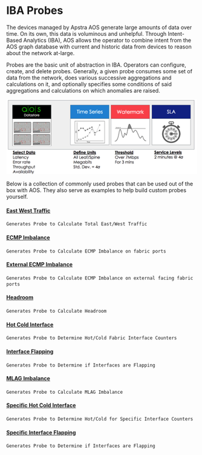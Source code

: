 # IBA Probes

The devices managed by Apstra AOS generate large amounts of data over time. On its own, 
this data is voluminous and unhelpful. Through Intent-Based Analytics (IBA), AOS 
allows the operator to combine intent from the AOS graph database with current 
and historic data from devices to reason about the network at-large.

Probes are the basic unit of abstraction in IBA. Operators can configure, create, 
and delete probes. Generally, a given probe consumes some set of data from the 
network, does various successive aggregations and calculations on it, and 
optionally specifies some conditions of said aggregations and calculations on 
which anomalies are raised.

![IBA workflow](docs/media/iba1.png?raw=true "IBA Workflow")

Below is a collection of commonly used probes that can be used 
out of the box with AOS. They also serve as examples to help build custom probes 
yourself.

#### [East West Traffic](docs/east_west_traffic.jpynb)
    Generates Probe to Calculate Total East/West Traffic     
#### [ECMP Imbalance](docs/ecmp_imbalance.jpynb)
    Generates Probe to Calculate ECMP Imbalance on fabric ports   
#### [External ECMP Imbalance](docs/external_ecmp_imbalance.jpynb) 
    Generates Probe to Calculate ECMP Imbalance on external facing fabric ports 
#### [Headroom](/docs/headroom.jpynb)  
    Generates Probe to Calculate Headroom
#### [Hot Cold Interface](/docs/hot_cold_interface.jpynb)  
    Generates Probe to Determine Hot/Cold Fabric Interface Counters
#### [Interface Flapping](/docs/interface_flapping.jpynb)  
    Generates Probe to Determine if Interfaces are Flapping
#### [MLAG Imbalance](/docs/mlag_imbalance.jpynb)   
    Generates Probe to Calculate MLAG Imbalance
#### [Specific Hot Cold Interface](/docs/specific_hot_cold_interface.jpynb) 
    Generates Probe to Determine Hot/Cold for Specific Interface Counters
#### [Specific Interface Flapping](/docs/specific_interface_flapping.jpynb)  
    Generates Probe to Determine if Interfaces are Flapping
